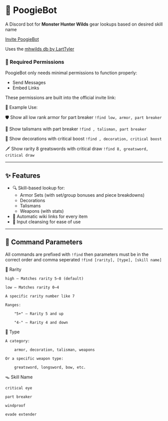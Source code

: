 # 🐽 PoogieBot

A Discord bot for **Monster Hunter Wilds** gear lookups based on desired skill name

[Invite PoogieBot](https://discord.com/oauth2/authorize?client_id=1400521755604287582&permissions=83968&integration_type=0&scope=bot)

Uses the [mhwilds db by LartTyler](https://github.com/LartTyler/mhdb-wilds-data)

### 🔐 Required Permissions

PoogieBot only needs minimal permissions to function properly:

- Send Messages
- Embed Links

These permissions are built into the official invite link:



🧪 Example Use:

🛡️ Show all low rank armor for part breaker
`!find low, armor, part breaker`

📿 Show talismans with part breaker
`!find , talisman, part breaker`

💎 Show decorations with critical boost
`!find , decoration, critical boost`

🗡️ Show rarity 8 greatswords with critical draw
`!find 8, greatsword, critical draw`

---

## ✨ Features

- 🔍 Skill-based lookup for:
  - Armor Sets (with set/group bonuses and piece breakdowns)
  - Decorations
  - Talismans
  - Weapons (with stats)
- 📎 Automatic wiki links for every item
- 🧽 Input cleansing for ease of use

---

## 📜 Command Parameters

All commands are prefixed with `!find` then parameters must be in the correct order and comma seperated
`!find [rarity], [type], [skill name]`

👑 Rarity

    high — Matches rarity 5–8 (default)

    low — Matches rarity 0–4

    A specific rarity number like 7

    Ranges:

        "5+" — Rarity 5 and up

        "4-" — Rarity 4 and down

🔨 Type

    A category:

        armor, decoration, talisman, weapons

    Or a specific weapon type:

        greatsword, longsword, bow, etc.

🪤 Skill Name

    critical eye

    part breaker

    windproof

    evade extender
